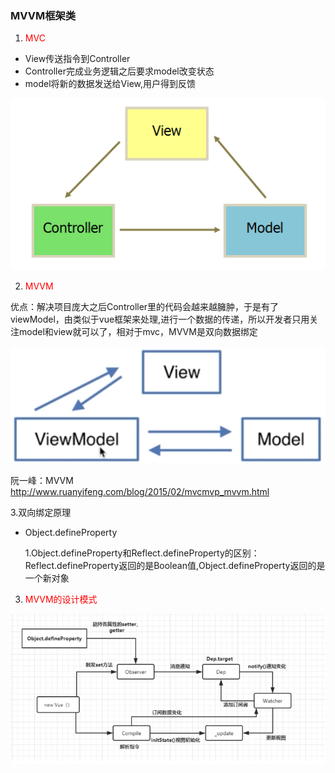 <!--
 * @Author: your name
 * @Date: 2020-03-16 11:10:41
 * @LastEditTime: 2020-03-16 11:31:43
 * @LastEditors: Please set LastEditors
 * @Description: In User Settings Edit
 * @FilePath: /webNotes/web/mvvm/index.md
 -->
### MVVM框架类

1.  <font color=red>MVC</font>

+ View传送指令到Controller
+ Controller完成业务逻辑之后要求model改变状态
+ model将新的数据发送给View,用户得到反馈

 ![avatar](../img/MVC.png)

2. <font color=red>MVVM</font>
  
  优点：解决项目庞大之后Controller里的代码会越来越臃肿，于是有了viewModel，由类似于vue框架来处理,进行一个数据的传递，所以开发者只用关注model和view就可以了，相对于mvc，MVVM是双向数据绑定
  
 ![avatar](../img/MVVM.png)

 阮一峰：MVVM http://www.ruanyifeng.com/blog/2015/02/mvcmvp_mvvm.html

 3.双向绑定原理

+ Object.defineProperty

    1.Object.defineProperty和Reflect.defineProperty的区别：Reflect.defineProperty返回的是Boolean值,Object.defineProperty返回的是一个新对象

3. <font color=red>MVVM的设计模式</font>

 ![avatar](../img/observer.png)
